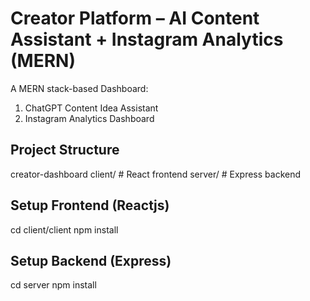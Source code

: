 # Creator Platform – AI Content Assistant + Instagram Analytics (MERN)

A MERN stack-based Dashboard:
1. ChatGPT Content Idea Assistant
2. Instagram Analytics Dashboard


## Project Structure

creator-dashboard
client/ # React frontend 
server/ # Express backend


## Setup Frontend (Reactjs)
cd client/client
npm install

## Setup Backend (Express)
cd server
npm install
